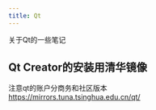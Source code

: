 ```yaml
---
title: Qt
---
```

关于Qt的一些笔记

## Qt Creator的安装用清华镜像 
注意qt的账户分商务和社区版本  
https://mirrors.tuna.tsinghua.edu.cn/qt/